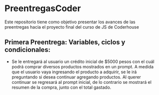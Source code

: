 # PreentregasCoder
Este repositorio tiene como objetivo presentar los avances de las preentregas hacia el proyecto final del curso de JS de Coderhouse

## Primera Preentrega: Variables, ciclos y condicionales:

- Se le entregará al usuario un crédito inicial de $5000 pesos con el cuál podrá comprar diversos productos mostrados en un prompt. A medida que el usuario vaya ingresando el producto a adquirir, se le irá preguntando si desea continuar agregando productos. Al querer continuar se regresará al prompt inicial, de lo contrario se mostrará el resumen de la compra, junto con el total gastado.
